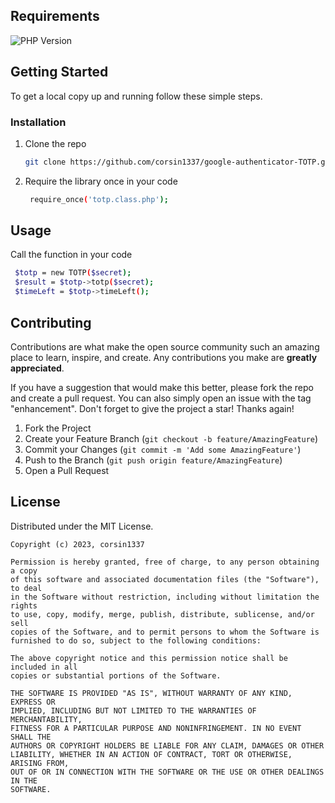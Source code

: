 <!-- GETTING STARTED -->
## Requirements
![PHP Version](https://img.shields.io/badge/PHP->=8.0-blue.svg)

## Getting Started

To get a local copy up and running follow these simple steps.

### Installation

1. Clone the repo
   ```sh
   git clone https://github.com/corsin1337/google-authenticator-TOTP.git
   ```
2. Require the library once in your code
   ```sh
    require_once('totp.class.php');
   ```



<!-- USAGE EXAMPLES -->
## Usage

Call the function in your code
   ```sh
    $totp = new TOTP($secret);
    $result = $totp->totp($secret);
    $timeLeft = $totp->timeLeft();
   ```


<!-- CONTRIBUTING -->
## Contributing

Contributions are what make the open source community such an amazing place to learn, inspire, and create. Any contributions you make are **greatly appreciated**.

If you have a suggestion that would make this better, please fork the repo and create a pull request. You can also simply open an issue with the tag "enhancement".
Don't forget to give the project a star! Thanks again!

1. Fork the Project
2. Create your Feature Branch (`git checkout -b feature/AmazingFeature`)
3. Commit your Changes (`git commit -m 'Add some AmazingFeature'`)
4. Push to the Branch (`git push origin feature/AmazingFeature`)
5. Open a Pull Request



<!-- LICENSE -->
## License

Distributed under the MIT License.
```
Copyright (c) 2023, corsin1337

Permission is hereby granted, free of charge, to any person obtaining a copy
of this software and associated documentation files (the "Software"), to deal
in the Software without restriction, including without limitation the rights
to use, copy, modify, merge, publish, distribute, sublicense, and/or sell
copies of the Software, and to permit persons to whom the Software is
furnished to do so, subject to the following conditions:

The above copyright notice and this permission notice shall be included in all
copies or substantial portions of the Software.

THE SOFTWARE IS PROVIDED "AS IS", WITHOUT WARRANTY OF ANY KIND, EXPRESS OR
IMPLIED, INCLUDING BUT NOT LIMITED TO THE WARRANTIES OF MERCHANTABILITY,
FITNESS FOR A PARTICULAR PURPOSE AND NONINFRINGEMENT. IN NO EVENT SHALL THE
AUTHORS OR COPYRIGHT HOLDERS BE LIABLE FOR ANY CLAIM, DAMAGES OR OTHER
LIABILITY, WHETHER IN AN ACTION OF CONTRACT, TORT OR OTHERWISE, ARISING FROM,
OUT OF OR IN CONNECTION WITH THE SOFTWARE OR THE USE OR OTHER DEALINGS IN THE
SOFTWARE.
```
